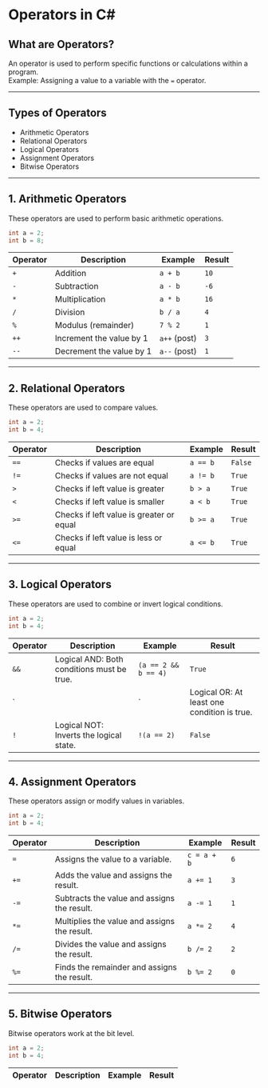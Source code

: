 # Operators in C#

## What are Operators?

An operator is used to perform specific functions or calculations within a program.  
Example: Assigning a value to a variable with the `=` operator.

---

## Types of Operators

- Arithmetic Operators
- Relational Operators
- Logical Operators
- Assignment Operators
- Bitwise Operators

---

## 1. Arithmetic Operators

These operators are used to perform basic arithmetic operations.

```csharp
int a = 2;
int b = 8;
```

| Operator | Description               | Example       | Result |
|----------|---------------------------|---------------|--------|
| `+`      | Addition                  | `a + b`       | `10`   |
| `-`      | Subtraction               | `a - b`       | `-6`   |
| `*`      | Multiplication            | `a * b`       | `16`   |
| `/`      | Division                  | `b / a`       | `4`    |
| `%`      | Modulus (remainder)       | `7 % 2`       | `1`    |
| `++`     | Increment the value by 1  | `a++` (post)  | `3`    |
| `--`     | Decrement the value by 1  | `a--` (post)  | `1`    |

---

## 2. Relational Operators

These operators are used to compare values.

```csharp
int a = 2;
int b = 4;
```

| Operator | Description                             | Example       | Result  |
|----------|-----------------------------------------|---------------|---------|
| `==`     | Checks if values are equal              | `a == b`      | `False` |
| `!=`     | Checks if values are not equal          | `a != b`      | `True`  |
| `>`      | Checks if left value is greater         | `b > a`       | `True`  |
| `<`      | Checks if left value is smaller         | `a < b`       | `True`  |
| `>=`     | Checks if left value is greater or equal| `b >= a`      | `True`  |
| `<=`     | Checks if left value is less or equal   | `a <= b`      | `True`  |

---

## 3. Logical Operators

These operators are used to combine or invert logical conditions.

```csharp
int a = 2;
int b = 4;
```

| Operator | Description                            | Example                  | Result  |
|----------|----------------------------------------|--------------------------|---------|
| `&&`     | Logical AND: Both conditions must be true. | `(a == 2 && b == 4)` | `True`  |
| `||`     | Logical OR: At least one condition is true. | `(a == 2 || b == 2)`| `True`  |
| `!`      | Logical NOT: Inverts the logical state. | `!(a == 2)`             | `False` |

---

## 4. Assignment Operators

These operators assign or modify values in variables.

```csharp
int a = 2;
int b = 4;
```

| Operator | Description                                      | Example       | Result  |
|----------|--------------------------------------------------|---------------|---------|
| `=`      | Assigns the value to a variable.                 | `c = a + b`   | `6`     |
| `+=`     | Adds the value and assigns the result.           | `a += 1`      | `3`     |
| `-=`     | Subtracts the value and assigns the result.      | `a -= 1`      | `1`     |
| `*=`     | Multiplies the value and assigns the result.     | `a *= 2`      | `4`     |
| `/=`     | Divides the value and assigns the result.        | `b /= 2`      | `2`     |
| `%=`     | Finds the remainder and assigns the result.      | `b %= 2`      | `0`     |

---

## 5. Bitwise Operators

Bitwise operators work at the bit level.

```csharp
int a = 2;
int b = 4;
```

| Operator | Description                                  | Example  | Result  |
|----------|----------------------------------------------|----------|---------|
